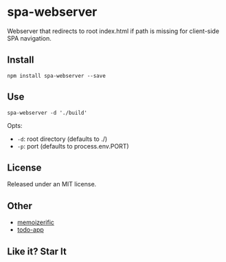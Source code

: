 # spa-webserver
Webserver that redirects to root index.html if path is missing for client-side SPA navigation.

## Install
```
npm install spa-webserver --save
```

## Use
```
spa-webserver -d './build'
```

Opts:
- `-d`: root directory (defaults to ./)
- `-p`: port (defaults to process.env.PORT)


## License

Released under an MIT license.

## Other
- [memoizerific](https://github.com/thinkloop/memoizerific/)
- [todo-app](https://github.com/thinkloop/todo-app/)

## Like it? Star It
